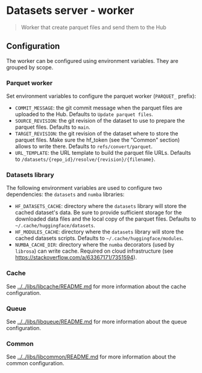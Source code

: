 # Datasets server - worker

> Worker that create parquet files and send them to the Hub

## Configuration

The worker can be configured using environment variables. They are grouped by scope.

### Parquet worker

Set environment variables to configure the parquet worker (`PARQUET_` prefix):

- `COMMIT_MESSAGE`: the git commit message when the parquet files are uploaded to the Hub. Defaults to `Update parquet files`.
- `SOURCE_REVISION`: the git revision of the dataset to use to prepare the parquet files. Defaults to `main`.
- `TARGET_REVISION`: the git revision of the dataset where to store the parquet files. Make sure the hf_token (see the "Common" section) allows to write there. Defaults to `refs/convert/parquet`.
- `URL_TEMPLATE`: the URL template to build the parquet file URLs. Defaults to `/datasets/{repo_id}/resolve/{revision}/{filename}`.

### Datasets library

The following environment variables are used to configure two dependencies: the `datasets` and `numba` libraries:

- `HF_DATASETS_CACHE`: directory where the `datasets` library will store the cached dataset's data. Be sure to provide sufficient storage for the downloaded data files and the local copy of the parquet files. Defaults to `~/.cache/huggingface/datasets`.
- `HF_MODULES_CACHE`: directory where the `datasets` library will store the cached datasets scripts. Defaults to `~/.cache/huggingface/modules`.
- `NUMBA_CACHE_DIR`: directory where the `numba` decorators (used by `librosa`) can write cache. Required on cloud infrastructure (see https://stackoverflow.com/a/63367171/7351594).

### Cache

See [../../libs/libcache/README.md](../../libs/libcache/README.md) for more information about the cache configuration.

### Queue

See [../../libs/libqueue/README.md](../../libs/libqueue/README.md) for more information about the queue configuration.

### Common

See [../../libs/libcommon/README.md](../../libs/libcommon/README.md) for more information about the common configuration.
